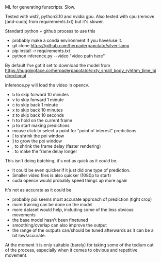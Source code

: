 ML for generating funscripts. Slow.

Tested with wsl2, python3.10 and nvidia gpu. Also tested with cpu (remove [and-cuda] from requirements.txt) but it's slower.

Standard python + github process to use this
* probably make a conda environment if you have/use it.
* git clone https://github.com/herpaderpapotato/silver-lamp
* pip install -r requirements.txt
* python inference.py --video "video path here"

By default I've got it set to download the model from https://huggingface.co/herpaderpapotato/sixty_small_body_ryhthm_time_bidirectional

inference.py will load the video in opencv.
* b to skip forward 10 minutes
* v to skip forward 1 minute
* c to skip back 1 minute
* x to skip back 10 minutes
* z to skip back 10 seconds
* h to hold on the current frame
* p to start making predictions
* mouse click to select a point for "point of interest" predictions
* [ to shrink the poi window
* ] to grow the poi window
* , to shrink the frame delay (faster rendering)
* . to make the frame delay longer

This isn't doing batching, it's not as quick as it could be.
* It could be even quicker if it just did one type of prediction. 
* Smaller video files is also quicker (1080p to start)
* cuda opencv would probably speed things up more again

It's not as accurate as it could be
* probably poi seems most accurate approach of prediction (tight crop)
* more training can be done on the model
* more dataset would help, including some of the less obvious movements
* the base model hasn't been finetuned
* smoothing/overlap can also improve the output
* the range of the outputs can/should be tuned afterwards as it can be a bit low/accurate.

At the moment it is only suitable (barely) for taking some of the tedium out of the process, especially when it comes to obvious and repetitive movement.

